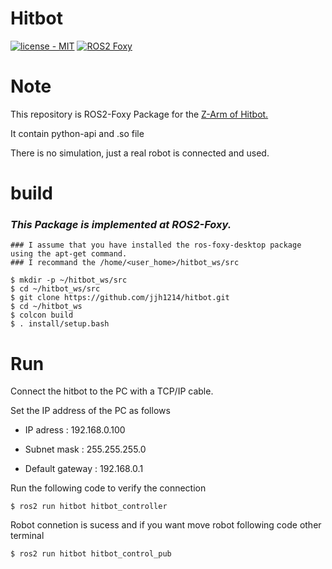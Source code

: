# Hitbot
[![license - MIT](https://img.shields.io/:license-MIT-blue.svg)](https://opensource.org/licenses/MIT)
[![ROS2 Foxy](https://img.shields.io/badge/ROS2-Foxy-green.svg)](https://index.ros.org/doc/ros2/Releases/)

# Note
This repository is ROS2-Foxy Package for the [Z-Arm of Hitbot.](https://www.hitbotrobot.com/category/product-center/4-axis-robot-arm/)

It contain python-api and .so file

There is no simulation, just a real robot is connected and used.

# build
### *This Package is implemented at ROS2-Foxy.*
```
### I assume that you have installed the ros-foxy-desktop package using the apt-get command.
### I recommand the /home/<user_home>/hitbot_ws/src

$ mkdir -p ~/hitbot_ws/src
$ cd ~/hitbot_ws/src
$ git clone https://github.com/jjh1214/hitbot.git
$ cd ~/hitbot_ws
$ colcon build
$ . install/setup.bash

```

# Run
Connect the hitbot to the PC with a TCP/IP cable.

Set the IP address of the PC as follows

- IP adress : 192.168.0.100

- Subnet mask : 255.255.255.0

- Default gateway : 192.168.0.1

Run the following code to verify the connection

```
$ ros2 run hitbot hitbot_controller
```

Robot connetion is sucess and if you want move robot following code other terminal
```
$ ros2 run hitbot hitbot_control_pub
```